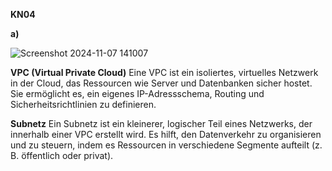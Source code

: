 ****KN04****

**a)**

![Screenshot 2024-11-07 141007](https://github.com/user-attachments/assets/007ea00c-07bc-4e7a-9a5f-d2f336e47a4a)


**VPC (Virtual Private Cloud)**
Eine VPC ist ein isoliertes, virtuelles Netzwerk in der Cloud, das Ressourcen wie Server und Datenbanken sicher hostet.
Sie ermöglicht es, ein eigenes IP-Adressschema, Routing und Sicherheitsrichtlinien zu definieren.

**Subnetz**
Ein Subnetz ist ein kleinerer, logischer Teil eines Netzwerks, der innerhalb einer VPC erstellt wird. Es hilft, den Datenverkehr zu organisieren und zu steuern, indem es Ressourcen in verschiedene Segmente aufteilt (z. B. öffentlich oder privat).
